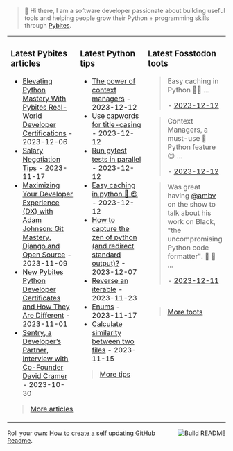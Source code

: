 > 👋 Hi there, I am a software developer passionate about building useful tools and helping people grow their Python + programming skills through <a href="https://pybit.es" target="_blank">Pybites</a>.

<table><tr><td valign="top" width="33%">

### Latest Pybites articles

<ul>

  <li><a href="https://pybit.es/articles/real-world-python-developer-certifications/" target="_blank">Elevating Python Mastery With Pybites Real-World Developer Certifications</a> - 2023-12-06</li>

  <li><a href="https://pybit.es/articles/salary-negotiation-tips/" target="_blank">Salary Negotiation Tips</a> - 2023-11-17</li>

  <li><a href="https://pybit.es/articles/maximizing-your-dx-with-adam-johnson/" target="_blank">Maximizing Your Developer Experience (DX) with Adam Johnson: Git Mastery, Django and Open Source</a> - 2023-11-09</li>

  <li><a href="https://pybit.es/articles/new-pybites-python-developer-certificates-and-how-they-are-different/" target="_blank">New Pybites Python Developer Certificates and How They Are Different</a> - 2023-11-01</li>

  <li><a href="https://pybit.es/articles/sentry-a-developers-partner-interview-with-co-founder-david-cramer/" target="_blank">Sentry, a Developer’s Partner, Interview with Co-Founder David Cramer</a> - 2023-10-30</li>

</ul>

> <a href="https://pybit.es/articles/" target="_blank">More articles</a>


</td><td valign="top" width="34%">

### Latest Python tips

<ul>

  <li><a href="https://github.com/bbelderbos/bobcodesit/blob/main/notes/20231212064259.md" target="_blank">The power of context managers</a> - 2023-12-12</li>

  <li><a href="https://github.com/bbelderbos/bobcodesit/blob/main/notes/20231212064158.md" target="_blank">Use capwords for title-casing</a> - 2023-12-12</li>

  <li><a href="https://github.com/bbelderbos/bobcodesit/blob/main/notes/20231212063701.md" target="_blank">Run pytest tests in parallel</a> - 2023-12-12</li>

  <li><a href="https://github.com/bbelderbos/bobcodesit/blob/main/notes/20231212063125.md" target="_blank">Easy caching in python 🐍 😍</a> - 2023-12-12</li>

  <li><a href="https://github.com/bbelderbos/bobcodesit/blob/main/notes/20231207123339.md" target="_blank">How to capture the zen of python (and redirect standard output)?</a> - 2023-12-07</li>

  <li><a href="https://github.com/bbelderbos/bobcodesit/blob/main/notes/20231123134715.md" target="_blank">Reverse an iterable</a> - 2023-11-23</li>

  <li><a href="https://github.com/bbelderbos/bobcodesit/blob/main/notes/20231117182646.md" target="_blank">Enums</a> - 2023-11-17</li>

  <li><a href="https://github.com/bbelderbos/bobcodesit/blob/main/notes/20231115110439.md" target="_blank">Calculate similarity between two files</a> - 2023-11-15</li>

</ul>

> <a href="https://github.com/bbelderbos/bobcodesit" target="_blank">More tips</a>


</td><td valign="top" width="33%">

### Latest Fosstodon toots


  <blockquote>
  <p>Easy caching in Python 🐍😍 ...</p>
  - <a href="https://fosstodon.org/@bbelderbos/111565699223385738" target="_blank">2023-12-12</a>
  </blockquote>

  <blockquote>
  <p>Context Managers, a must-use 🐍 Python feature 😍 ...</p>
  - <a href="https://fosstodon.org/@bbelderbos/111565696355067042" target="_blank">2023-12-12</a>
  </blockquote>

  <blockquote>
  <p>Was great having <span class="h-card"><a class="u-url mention" href="https://mastodon.social/@ambv">@<span>ambv</span></a></span> on the show to talk about his work on Black, &quot;the uncompromising Python code formatter&quot;. 🐍 🎉 ...</p>
  - <a href="https://fosstodon.org/@bbelderbos/111563356123643707" target="_blank">2023-12-11</a>
  </blockquote>


<br>

> <a href="https://fosstodon.org/@bbelderbos" target="_blank">More toots</a>


</td></tr></table>

<a href="https://github.com/bbelderbos/bbelderbos/actions" target="_blank"><img src="https://github.com/bbelderbos/bbelderbos/workflows/Daily%20Update/badge.svg" align="right" alt="Build README"></a>Roll your own: <a href="https://pybit.es/articles/how-to-create-a-self-updating-github-readme/" target="_blank">How to create a self updating GitHub Readme</a>.